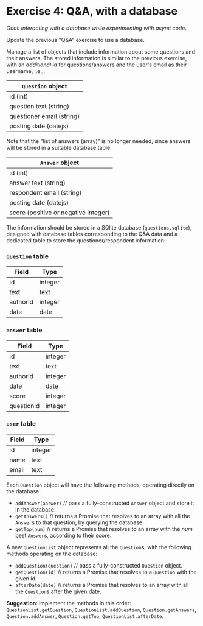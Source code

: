 # Exercise 4: Q&A, with a database

_Goal: interacting with a database while experimenting with async code_.

Update the previous "Q&A" exercise to use a database.

Manage a list of objects that include information about some questions and their answers. The stored information is similar to the previous exercise, with an _additional id_ for questions/answers and the user's email as their username, i.e.,:

| `Question` object |
|----------|
| id (int) |
| question text (string) |
| questioner email (string) |
| posting date (datejs) |

Note that the "list of answers (array)" is no longer needed, since answers will be stored in a suitable database table.

| `Answer` object |
|--------|
| id (int) |
| answer text (string) |
| respondent email (string) |
| posting date (datejs) |
| score (positive or negative integer) |


The information should be stored in a SQlite database (`questions.sqlite`), designed with database tables corresponding to the Q&A data and a dedicated table to store the questioner/respondent information:

### `question` table

| Field | Type |
|-------|------|
| id    | integer |
| text | text |
| authorId | integer |
| date | date |

### `answer` table

| Field | Type |
|-------|------|
| id    | integer |
| text | text |
| authorId | integer |
| date | date |
| score | integer |
| questionId | integer |

### `user` table

| Field | Type |
|-------|------|
| id    | integer |
| name | text |
| email | text |


Each `Question` object will have the following methods, operating directly on the database:

* `addAnswer(answer)` // pass a fully-constructed `Answer` object and store it in the database.
* `getAnswers()` // returns a Promise that resolves to an array with all the `Answer`s to that question, by querying the database.
* `getTop(num)` // returns a Promise that resolves to an array with the _num_ best `Answer`s, according to their score.

A new `QuestionList` object represents all the `Question`s, with the following methods operating on the database:

* `addQuestion(question)` // pass a fully-constructed `Question` object.
* `getQuestion(id)` // returns a Promise that resolves to a `Question` with the given id.
* `afterDate(date)` // returns a Promise that resolves to an array with all the `Question`s after the given date.

__Suggestion__: implement the methods in this order: `QuestionList.getQuestion`, `QuestionList.addQuestion`, `Question.getAnswers`, `Question.addAnswer`, `Question.getTop`, `QuestionList.afterDate`.
